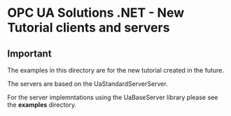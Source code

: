 # OPC UA Solutions .NET - New Tutorial clients and servers

## Important

The examples in this directory are for the new tutorial created in the future.

The servers are based on the UaStandardServerServer. 

For the server implemntations using the UaBaseServer library please see the **examples** directory.
